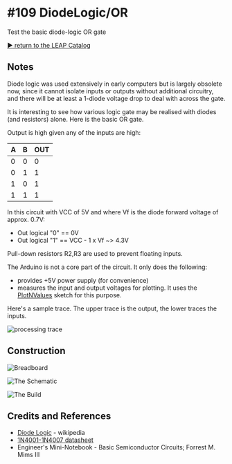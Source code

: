 # #109 DiodeLogic/OR

Test the basic diode-logic OR gate


[:arrow_forward: return to the LEAP Catalog](https://leap.tardate.com)

## Notes

Diode logic was used extensively in early computers but is largely obsolete now, since it cannot isolate inputs or outputs
without additional circuitry, and there will be at least a 1-diode voltage drop to deal with across the gate.

It is interesting to see how various logic gate may be realised with diodes (and resistors) alone. Here is the basic OR gate.

Output is high given any of the inputs are high:

| A | B | OUT |
|---|---|-----|
| 0 | 0 | 0   |
| 0 | 1 | 1   |
| 1 | 0 | 1   |
| 1 | 1 | 1   |

In this circuit with VCC of 5V and where Vf is the diode forward voltage of approx. 0.7V:
* Out logical "0" == 0V
* Out logical "1" == VCC - 1 x Vf ~> 4.3V

Pull-down resistors R2,R3 are used to prevent floating inputs.

The Arduino is not a core part of the circuit. It only does the following:
* provides +5V power supply (for convenience)
* measures the input and output voltages for plotting. It uses the [PlotNValues](../../../playground/PlotNValues) sketch for this purpose.

Here's a sample trace. The upper trace is the output, the lower traces the inputs.

![processing trace](./assets/processing_trace.png?raw=true)

## Construction

![Breadboard](./assets/OR_bb.jpg?raw=true)

![The Schematic](./assets/OR_schematic.jpg?raw=true)

![The Build](./assets/OR_build.jpg?raw=true)

## Credits and References
* [Diode Logic](https://en.wikipedia.org/wiki/Diode_logic) - wikipedia
* [1N4001-1N4007 datasheet](https://www.futurlec.com/Diodes/1N4007.shtml)
* Engineer's Mini-Notebook - Basic Semiconductor Circuits; Forrest M. Mims III

